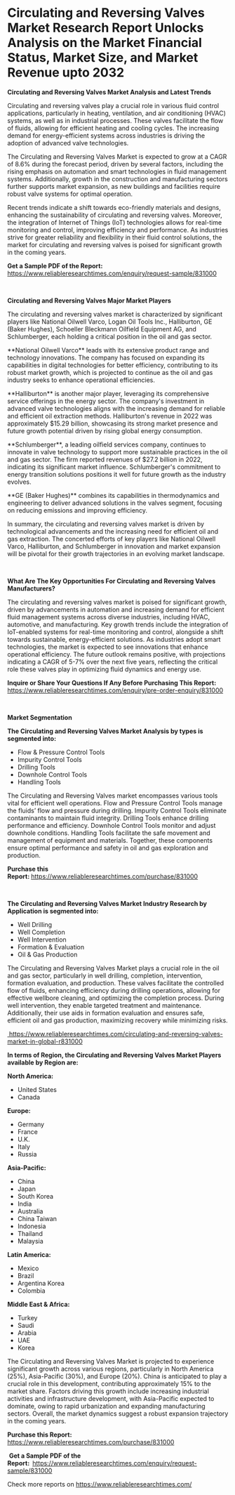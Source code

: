 <p><h1>Circulating and Reversing Valves Market Research Report Unlocks Analysis on the Market Financial Status, Market Size, and Market Revenue upto 2032</h1></p><p><strong>Circulating and Reversing Valves Market Analysis and Latest Trends</strong></p>
<p><p>Circulating and reversing valves play a crucial role in various fluid control applications, particularly in heating, ventilation, and air conditioning (HVAC) systems, as well as in industrial processes. These valves facilitate the flow of fluids, allowing for efficient heating and cooling cycles. The increasing demand for energy-efficient systems across industries is driving the adoption of advanced valve technologies.</p><p>The Circulating and Reversing Valves Market is expected to grow at a CAGR of 8.6% during the forecast period, driven by several factors, including the rising emphasis on automation and smart technologies in fluid management systems. Additionally, growth in the construction and manufacturing sectors further supports market expansion, as new buildings and facilities require robust valve systems for optimal operation.</p><p>Recent trends indicate a shift towards eco-friendly materials and designs, enhancing the sustainability of circulating and reversing valves. Moreover, the integration of Internet of Things (IoT) technologies allows for real-time monitoring and control, improving efficiency and performance. As industries strive for greater reliability and flexibility in their fluid control solutions, the market for circulating and reversing valves is poised for significant growth in the coming years.</p></p>
<p><strong>Get a Sample PDF of the Report:&nbsp;</strong> <a href="https://www.reliableresearchtimes.com/enquiry/request-sample/831000?utm_campaign=2719&utm_medium=2&utm_source=Github&utm_content=ia&utm_term=25032025&utm_id=circulating-and-reversing-valves">https://www.reliableresearchtimes.com/enquiry/request-sample/831000</a></p>
<p>&nbsp;</p>
<p><strong>Circulating and Reversing Valves Major Market Players</strong></p>
<p><p>The circulating and reversing valves market is characterized by significant players like National Oilwell Varco, Logan Oil Tools Inc., Halliburton, GE (Baker Hughes), Schoeller Bleckmann Oilfield Equipment AG, and Schlumberger, each holding a critical position in the oil and gas sector.</p><p>**National Oilwell Varco** leads with its extensive product range and technology innovations. The company has focused on expanding its capabilities in digital technologies for better efficiency, contributing to its robust market growth, which is projected to continue as the oil and gas industry seeks to enhance operational efficiencies.</p><p>**Halliburton** is another major player, leveraging its comprehensive service offerings in the energy sector. The company's investment in advanced valve technologies aligns with the increasing demand for reliable and efficient oil extraction methods. Halliburton's revenue in 2022 was approximately $15.29 billion, showcasing its strong market presence and future growth potential driven by rising global energy consumption.</p><p>**Schlumberger**, a leading oilfield services company, continues to innovate in valve technology to support more sustainable practices in the oil and gas sector. The firm reported revenues of $27.2 billion in 2022, indicating its significant market influence. Schlumberger's commitment to energy transition solutions positions it well for future growth as the industry evolves.</p><p>**GE (Baker Hughes)** combines its capabilities in thermodynamics and engineering to deliver advanced solutions in the valves segment, focusing on reducing emissions and improving efficiency. </p><p>In summary, the circulating and reversing valves market is driven by technological advancements and the increasing need for efficient oil and gas extraction. The concerted efforts of key players like National Oilwell Varco, Halliburton, and Schlumberger in innovation and market expansion will be pivotal for their growth trajectories in an evolving market landscape.</p></p>
<p>&nbsp;</p>
<p><strong>What Are The Key Opportunities For Circulating and Reversing Valves Manufacturers?</strong></p>
<p><p>The circulating and reversing valves market is poised for significant growth, driven by advancements in automation and increasing demand for efficient fluid management systems across diverse industries, including HVAC, automotive, and manufacturing. Key growth trends include the integration of IoT-enabled systems for real-time monitoring and control, alongside a shift towards sustainable, energy-efficient solutions. As industries adopt smart technologies, the market is expected to see innovations that enhance operational efficiency. The future outlook remains positive, with projections indicating a CAGR of 5-7% over the next five years, reflecting the critical role these valves play in optimizing fluid dynamics and energy use.</p></p>
<p><strong>Inquire or Share Your Questions If Any Before Purchasing This Report:</strong> <a href="https://www.reliableresearchtimes.com/enquiry/pre-order-enquiry/831000?utm_campaign=2719&utm_medium=2&utm_source=Github&utm_content=ia&utm_term=25032025&utm_id=circulating-and-reversing-valves">https://www.reliableresearchtimes.com/enquiry/pre-order-enquiry/831000</a></p>
<p>&nbsp;</p>
<p><strong>Market Segmentation</strong></p>
<p><strong>The Circulating and Reversing Valves Market Analysis by types is segmented into:</strong></p>
<p><ul><li>Flow & Pressure Control Tools</li><li>Impurity Control Tools</li><li>Drilling Tools</li><li>Downhole Control Tools</li><li>Handling Tools</li></ul></p>
<p><p>The Circulating and Reversing Valves market encompasses various tools vital for efficient well operations. Flow and Pressure Control Tools manage the fluids’ flow and pressure during drilling. Impurity Control Tools eliminate contaminants to maintain fluid integrity. Drilling Tools enhance drilling performance and efficiency. Downhole Control Tools monitor and adjust downhole conditions. Handling Tools facilitate the safe movement and management of equipment and materials. Together, these components ensure optimal performance and safety in oil and gas exploration and production.</p></p>
<p><strong>Purchase this Report:&nbsp;</strong><a href="https://www.reliableresearchtimes.com/purchase/831000?utm_campaign=2719&utm_medium=2&utm_source=Github&utm_content=ia&utm_term=25032025&utm_id=circulating-and-reversing-valves">https://www.reliableresearchtimes.com/purchase/831000</a></p>
<p>&nbsp;</p>
<p><strong>The Circulating and Reversing Valves Market Industry Research by Application is segmented into:</strong></p>
<p><ul><li>Well Drilling</li><li>Well Completion</li><li>Well Intervention</li><li>Formation & Evaluation</li><li>Oil & Gas Production</li></ul></p>
<p><p>The Circulating and Reversing Valves Market plays a crucial role in the oil and gas sector, particularly in well drilling, completion, intervention, formation evaluation, and production. These valves facilitate the controlled flow of fluids, enhancing efficiency during drilling operations, allowing for effective wellbore cleaning, and optimizing the completion process. During well intervention, they enable targeted treatment and maintenance. Additionally, their use aids in formation evaluation and ensures safe, efficient oil and gas production, maximizing recovery while minimizing risks.</p></p>
<p><a href="https://www.reliableresearchtimes.com/circulating-and-reversing-valves-market-in-global-r831000?utm_campaign=2719&utm_medium=2&utm_source=Github&utm_content=ia&utm_term=25032025&utm_id=circulating-and-reversing-valves">&nbsp;https://www.reliableresearchtimes.com/circulating-and-reversing-valves-market-in-global-r831000</a></p>
<p><strong>In terms of Region, the Circulating and Reversing Valves Market Players available by Region are:</strong></p>
<p>
    <p> <strong> North America: </strong>
        <ul>
            <li>United States</li>
            <li>Canada</li>
        </ul>
        </p> 
    <p> <strong> Europe: </strong>
        <ul>
            <li>Germany</li>
            <li>France</li>
            <li>U.K.</li>
            <li>Italy</li>
            <li>Russia</li>
        </ul>
        </p> 
    <p> <strong> Asia-Pacific: </strong>
        <ul>
            <li>China</li>
            <li>Japan</li>
            <li>South Korea</li>
            <li>India</li>
            <li>Australia</li>
            <li>China Taiwan</li>
            <li>Indonesia</li>
            <li>Thailand</li>
            <li>Malaysia</li>
        </ul>
        </p> 
    <p> <strong> Latin America: </strong>
        <ul>
            <li>Mexico</li>
            <li>Brazil</li>
            <li>Argentina Korea</li>
            <li>Colombia</li>
        </ul>
        </p> 
    <p> <strong> Middle East & Africa: </strong>
        <ul>
            <li>Turkey</li>
            <li>Saudi</li>
            <li>Arabia</li>
            <li>UAE</li>
            <li>Korea</li>
        </ul>
    </p>
    </p>
<p><p>The Circulating and Reversing Valves Market is projected to experience significant growth across various regions, particularly in North America (25%), Asia-Pacific (30%), and Europe (20%). China is anticipated to play a crucial role in this development, contributing approximately 15% to the market share. Factors driving this growth include increasing industrial activities and infrastructure development, with Asia-Pacific expected to dominate, owing to rapid urbanization and expanding manufacturing sectors. Overall, the market dynamics suggest a robust expansion trajectory in the coming years.</p></p>
<p><strong>Purchase this Report: </strong><a href="https://www.reliableresearchtimes.com/purchase/831000?utm_campaign=2719&utm_medium=2&utm_source=Github&utm_content=ia&utm_term=25032025&utm_id=circulating-and-reversing-valves">https://www.reliableresearchtimes.com/purchase/831000</a></p>
<p>&nbsp;<strong>Get a Sample PDF of the Report:&nbsp;&nbsp;</strong><a href="https://www.reliableresearchtimes.com/enquiry/request-sample/831000?utm_campaign=2719&utm_medium=2&utm_source=Github&utm_content=ia&utm_term=25032025&utm_id=circulating-and-reversing-valves">https://www.reliableresearchtimes.com/enquiry/request-sample/831000</a></p>
<p><strong></strong></p>
<p>Check more reports on <a href="https://www.reliableresearchtimes.com/?utm_campaign=2719&utm_medium=2&utm_source=Github&utm_content=ia&utm_term=25032025&utm_id=circulating-and-reversing-valves">https://www.reliableresearchtimes.com/</a></p>